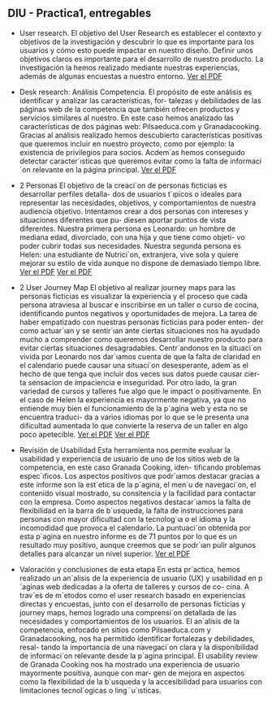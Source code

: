 ## DIU - Practica1, entregables



- User research.
El objetivo del User Research es establecer el contexto y objetivos de la
investigación y descubrir lo que es importante para los usuarios y cómo esto
puede impactar en nuestro diseño. Definir unos objetivos claros es importante
para el desarrollo de nuestro producto.
La investigación la hemos realizado mediante nuestras experiencias, además
de algunas encuestas a nuestro entorno.
[Ver el PDF](UserResearch.pdf)


- Desk research: Análisis Competencia.
El propósito de este análisis es identificar y analizar las características, for-
talezas y debilidades de las páginas web de la competencia que también ofrecen
productos y servicios similares al nuestro. En este caso hemos analizado las
características de dos páginas web: Pilsaeduca.com y Granadacooking. Gracias
al análisis realizado hemos descubierto características positivas que queremos
incluir en nuestro proyecto, como por ejemplo: la existencia de privilegios para
socios. Acdem´as hemos conseguido detectar caracter´ısticas que queremos evitar
como la falta de informaci´on relevante en la página principal.
[Ver el PDF](CompetitorAnalysisis.pdf)

- 2 Personas 
El objetivo de la creaci´on de personas ficticias es desarrollar perfiles detalla-
dos de usuarios t´ıpicos o ideales para representar las necesidades, objetivos, y
comportamientos de nuestra audiencia objetivo.
Intentamos crear a dos personas con intereses y situaciones diferentes que pu-
diesen aportar puntos de vista diferentes. Nuestra primera persona es Leonardo:
un hombre de mediana edad, divorciado, con una hija y que tiene como objeti-
vo poder cubrir todas sus necesidades. Nuestra segunda persona es Helen: una
estudiante de Nutrici´on, extranjera, vive sola y quiere mejorar su estilo de vida
aunque no dispone de demasiado tiempo libre.
[Ver el PDF](User1.pdf)
[Ver el PDF](User2.pdf)

- 2 User Journey Map
El objetivo al realizar journey maps para las personas ficticias es visualizar
la experiencia y el proceso que cada persona atraviesa al buscar e inscribirse en
un taller o curso de cocina, identificando puntos negativos y oportunidades de
mejora.
La tarea de haber empatizado con nuestras personas ficticias para poder enten-
der como actuar´ıan y se sentir´ıan ante ciertas situaciones nos ha ayudado mucho
a comprender como queremos desarrollar nuestro producto para evitar ciertas
situaciones desagradables.
Centr´andonos en la situaci´on vivida por Leonardo nos dar´ıamos cuenta de que
la falta de claridad en el calendario puede causar una situaci´on desesperante,
adem´as el hecho de que tenga que incluir dos veces sus datos puede causar cier-
ta sensacion de impaciencia e inseguridad. Por otro lado, la gran variedad de
cursos y talleres fue algo que le impact´o positivamente.
En el caso de Helen la experiencia es mayormente negativa, ya que no entiende
muy bien el funcionamiento de la p´agina web y esta no se encuentra traduci-
da a varios idiomas por lo que se le presenta una dificultad aumentada lo que
convierte la reserva de un taller en algo poco apetecible.
[Ver el PDF](User1JourneyMap.pdf)
[Ver el PDF](User2JourneyMap.pdf)

- Revisión de Usabilidad 
Esta herramienta nos permite evaluar la usabilidad y experiencia de usuario
de uno de los sitios web de la competencia, en este caso Granada Cooking, iden-
tificando problemas espec´ıficos. Los aspectos positivos que podr´ıamos destacar
gracias a este informe son la est´etica de la p´agina, el men´u de navegaci´on, el
contenido visual mostrado, su consitencia y la facilidad para contactar con la
empresa.
Como aspectos negativos destacar´ıamos la falta de flexibilidad en la barra de
b´usqueda, la falta de instrucciones para personas con mayor dificultad con la
tecnolog´ıa o el idioma y la incomodidad que provoca el calendario.
La puntuaci´on obtenida por esta p´agina en nuestro informe es de 71 puntos
por lo que es un resultado muy positivo, aunque creemos que se podr´ıan pulir
algunos detalles para alcanzar un nivel superior.
[Ver el PDF](Usability-review.pdf)


- Valoración y conclusiones de esta etapa
En esta pr´actica, hemos realizado un an´alisis de la experiencia de usuario
(UX) y usabilidad en p´aginas web dedicadas a la oferta de talleres y cursos de co-
cina. A trav´es de m´etodos como el user research basado en experiencias directas
y encuestas, junto con el desarrollo de personas ficticias y journey maps, hemos
logrado una comprensi´on detallada de las necesidades y comportamientos de los
usuarios. El an´alisis de la competencia, enfocado en sitios como Pilsaeduca.com
y Granadacooking, nos ha permitido identificar fortalezas y debilidades, resal-
tando la importancia de una navegaci´on clara y la disponibilidad de informaci´on
relevante desde la p´agina principal. El usability review de Granada Cooking nos
ha mostrado una experiencia de usuario mayormente positiva, aunque con mar-
gen de mejora en aspectos como la flexibilidad de la b´usqueda y la accesibilidad
para usuarios con limitaciones tecnol´ogicas o ling¨u´ısticas.
